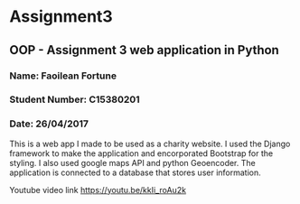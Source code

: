 # Assignment3
## OOP - Assignment 3 web application in Python 

### Name: Faoilean Fortune 
### Student Number: C15380201
### Date: 26/04/2017 

This is a web app I made to be used as a charity website. I used the Django framework to make the application and encorporated Bootstrap for the styling. I also used google maps API and python Geoencoder. The application is connected to a database that stores user information.

Youtube video link https://youtu.be/kkIi_roAu2k
